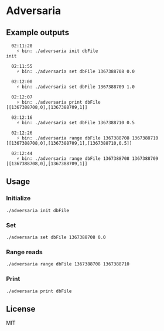 # Adversaria

## Example outputs

```
  02:11:20
    ⚡ bin: ./adversaria init dbFile
init

  02:11:55
    ⚡ bin: ./adversaria set dbFile 1367388708 0.0

  02:12:00
    ⚡ bin: ./adversaria set dbFile 1367388709 1.0

  02:12:07
    ⚡ bin: ./adversaria print dbFile 
[[1367388708,0],[1367388709,1]]

  02:12:16
    ⚡ bin: ./adversaria set dbFile 1367388710 0.5

  02:12:26
    ⚡ bin: ./adversaria range dbFile 1367388708 1367388710
[[1367388708,0],[1367388709,1],[1367388710,0.5]]

  02:12:44
    ⚡ bin: ./adversaria range dbFile 1367388708 1367388709
[[1367388708,0],[1367388709,1]]

```

## Usage

### Initialize
`./adversaria init dbFile`

### Set
`./adversaria set dbFile 1367388708 0.0`

### Range reads
`./adversaria range dbFile 1367388708 1367388710`

### Print
`./adversaria print dbFile`

## License
MIT
